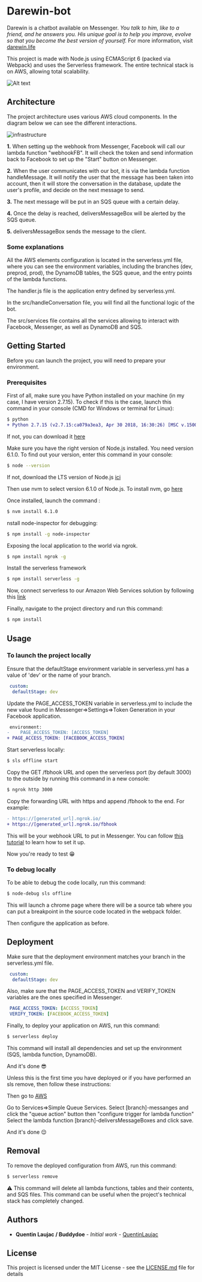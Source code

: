 # Darewin-bot

Darewin is a chatbot available on Messenger. *You talk to him, like to a friend, and he answers you.
His unique goal is to help you improve, evolve so that you become the best version of yourself.*
For more information, visit [darewin.life](http://darewin.life/)


This project is made with Node.js using ECMAScript 6 (packed via Webpack) and uses the Serverless framework. The entire technical stack is on AWS, allowing total scalability.

![Alt text](https://cloudacademy.com/blog/wp-content/uploads/2016/05/serverless-framework-logo.png)

## Architecture

The project architecture uses various AWS cloud components. In the diagram below we can see the different interactions.

![infrastructure](http://darewin.life/images/infrastructure.png)


**1.** When setting up the webhook from Messenger, Facebook will call our lambda function "webhookFB". It will check the token and send information back to Facebook to set up the "Start" button on Messenger.

**2.** When the user communicates with our bot, it is via the lambda function handleMessage. It will notify the user that the message has been taken into account, then it will store the conversation in the database, update the user's profile, and decide on the next message to send.

**3.** The next message will be put in an SQS queue with a certain delay.

**4.** Once the delay is reached, deliversMessageBox will be alerted by the SQS queue.

**5.** deliversMessageBox sends the message to the client.

### Some explanations

All the AWS elements configuration is located in the serverless.yml file, where you can see the environment variables, including the branches (dev, preprod, prod), the DynamoDB tables, the SQS queue, and the entry points of the lambda functions.

The handler.js file is the application entry defined by serverless.yml.

In the src/handleConversation file, you will find all the functional logic of the bot.

The src/services file contains all the services allowing to interact with Facebook, Messenger, as well as DynamoDB and SQS.


## Getting Started

Before you can launch the project, you will need to prepare your environment.

### Prerequisites

First of all, make sure you have Python installed on your machine (in my case, I have version 2.7.15).
To check if this is the case, launch this command in your console (CMD for Windows or terminal for Linux):

```diff
$ python
+ Python 2.7.15 (v2.7.15:ca079a3ea3, Apr 30 2018, 16:30:26) [MSC v.1500 64 bit (AMD64)] on win32
```

If not, you can download it [here](https://www.python.org/downloads/release/python-2715/)

Make sure you have the right version of Node.js installed. You need version 6.1.0.
To find out your version, enter this command in your console: 

```sh
$ node --version
```

If not, download the LTS version of Node.js [ici](https://nodejs.org/en/download/)

Then use nvm to select version 6.1.0 of Node.js. To install nvm, go [here](https://github.com/creationix/nvm)

Once installed, launch the command :

```sh
$ nvm install 6.1.0
```

nstall node-inspector for debugging:

```sh
$ npm install -g node-inspector
```

Exposing the local application to the world via ngrok.

```sh
$ npm install ngrok -g
```


Install the serverless framework

```sh
$ npm install serverless -g
```

Now, connect serverless to our Amazon Web Services solution by following this [link](https://serverless.com/framework/docs/providers/aws/guide/credentials/?utm_source=cli&utm_medium=cli&utm_campaign=cli_helper_links)


Finally, navigate to the project directory and run this command:

```sh
$ npm install
```

## Usage


### To launch the project locally

Ensure that the defaultStage environment variable in serverless.yml has a value of 'dev' or the name of your branch.

```yml
 custom:
  defaultStage: dev
```

Update the PAGE_ACCESS_TOKEN variable in serverless.yml to include the new value found in Messenger=>Settings=>Token Generation in your Facebook application.

```diff
 environment:
-    PAGE_ACCESS_TOKEN: [ACCESS_TOKEN]
+ PAGE_ACCESS_TOKEN: [FACEBOOK_ACCESS_TOKEN]
```

Start serverless locally:

```sh
$ sls offline start
```

Copy the GET /fbhook URL and open the serverless port (by default 3000) to the outside by running this command in a new console:

```sh
$ ngrok http 3000
```

Copy the forwarding URL with https and append /fbhook to the end. For example:

```diff
- https://[generated_url].ngrok.io/
+ https://[generated_url].ngrok.io/fbhook
```


This will be your webhook URL to put in Messenger. You can follow [this tutorial](https://developers.facebook.com/docs/messenger-platform/getting-started/app-setup?locale=fr_FR) to learn how to set it up.

Now you're ready to test 😁


### To debug locally

To be able to debug the code locally, run this command:

```sh
$ node-debug sls offline
```

This will launch a chrome page where there will be a source tab where you can put a breakpoint in the source code located in the webpack folder.

Then configure the application as before.


## Deployment 

Make sure that the deployment environment matches your branch in the serverless.yml file.

```yml
 custom:
  defaultStage: dev
```

Also, make sure that the PAGE_ACCESS_TOKEN and VERIFY_TOKEN variables are the ones specified in Messenger.

```yml
 PAGE_ACCESS_TOKEN: [ACCESS_TOKEN]
 VERIFY_TOKEN: [FACEBOOK_ACCESS_TOKEN]
```

Finally, to deploy your application on AWS, run this command:

```sh
$ serverless deploy
```

This command will install all dependencies and set up the environment (SQS, lambda function, DynamoDB).

And it's done 😎

Unless this is the first time you have deployed or if you have performed an sls remove, then follow these instructions:

Then go to [AWS](https://eu-west-3.console.aws.amazon.com/lambda/home?region=eu-west-3#/functions)

Go to Services=>Simple Queue Services. Select [branch]-messanges and click the "queue action" button then "configure trigger for lambda function" Select the lambda function [branch]-deliversMessageBoxes and click save.

And it's done 😌

## Removal

To remove the deployed configuration from AWS, run this command:  

```sh
$ serverless remove
```

⚠️ This command will delete all lambda functions, tables and their contents, and SQS files. This command can be useful when the project's technical stack has completely changed.


## Authors

* **Quentin Laujac / Buddydoe** - *Initial work* - [QuentinLaujac](https://github.com/QuentinLaujac)

## License

This project is licensed under the MIT License - see the [LICENSE.md](LICENSE.md) file for details
